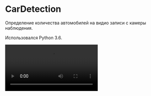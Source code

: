 # CarDetection
Определение количества автомобилей на видио записи с камеры наблюдения.

Использовался Python 3.6.

![IDEAL_SMALL.mp4](IDEAL_SMALL.mp4)